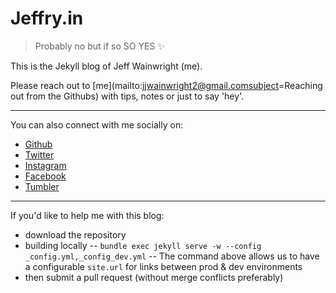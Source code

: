 # Jeffry.in 

> Probably no but if so SO YES ✨

This is the Jekyll blog of Jeff Wainwright (me).

Please reach out to [me](mailto:jjwainwright2@gmail.comsubject=Reaching out from the Githubs) with tips, notes or just to say 'hey'.

---

You can also connect with me socially on:
-  [Github](https://github.com/yowainwright)
-  [Twitter](https://twitter.com/yowainwright)
-  [Instagram](https://www.instagram.com/yowainwright/)
-  [Facebook](https://www.facebook.com/yowainwright)
-  [Tumbler](http://ratherbe.in/)

---

If you'd like to help me with this blog:
-   download the repository
-   building locally
--   `bundle exec jekyll serve -w --config _config.yml,_config_dev.yml`
--   The command above allows us to have a configurable `site.url` for links between prod & dev environments
-  then submit a pull request (without merge conflicts preferably)
